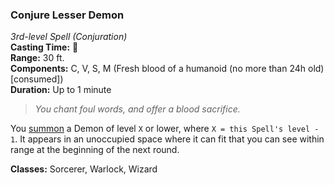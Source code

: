### Conjure Lesser Demon  
*3rd-level Spell (Conjuration)*  
**Casting Time:** 🔷  
**Range:** 30 ft.  
**Components:** C, V, S, M (Fresh blood of a humanoid (no more than 24h old) [consumed])  
**Duration:** Up to 1 minute  

> *You chant foul words, and offer a blood sacrifice.*

You [summon] a Demon of level `X` or lower, where `X = this Spell's level - 1`. It appears in an unoccupied space where it can fit that you can see within range at the beginning of the next round.

**Classes:** Sorcerer, Warlock, Wizard

[summon]: ../../Rules/Spellcasting/Summoned%20Creatures.md
